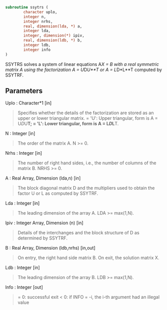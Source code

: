 ```fortran
subroutine ssytrs (
		character uplo,
		integer n,
		integer nrhs,
		real, dimension(lda, *) a,
		integer lda,
		integer, dimension(*) ipiv,
		real, dimension(ldb, *) b,
		integer ldb,
		integer info
)
```

 SSYTRS solves a system of linear equations A*X = B with a real
 symmetric matrix A using the factorization A = U*D*U**T or
 A = L*D*L**T computed by SSYTRF.

## Parameters
Uplo : Character*1 [in]
> Specifies whether the details of the factorization are stored
> as an upper or lower triangular matrix.
> = 'U':  Upper triangular, form is A = U*D*U**T;
> = 'L':  Lower triangular, form is A = L*D*L**T.

N : Integer [in]
> The order of the matrix A.  N >= 0.

Nrhs : Integer [in]
> The number of right hand sides, i.e., the number of columns
> of the matrix B.  NRHS >= 0.

A : Real Array, Dimension (lda,n) [in]
> The block diagonal matrix D and the multipliers used to
> obtain the factor U or L as computed by SSYTRF.

Lda : Integer [in]
> The leading dimension of the array A.  LDA >= max(1,N).

Ipiv : Integer Array, Dimension (n) [in]
> Details of the interchanges and the block structure of D
> as determined by SSYTRF.

B : Real Array, Dimension (ldb,nrhs) [in,out]
> On entry, the right hand side matrix B.
> On exit, the solution matrix X.

Ldb : Integer [in]
> The leading dimension of the array B.  LDB >= max(1,N).

Info : Integer [out]
> = 0:  successful exit
> < 0:  if INFO = -i, the i-th argument had an illegal value

